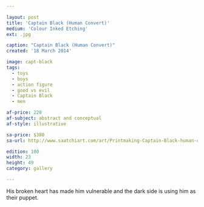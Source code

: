 ```yaml
---

layout: post
title: 'Captain Black (Human Convert)'
medium: 'Colour Inked Etching'
ext: .jpg

caption: "Captain Black (Human Convert)"
created: '18 March 2014'

image: capt-black
tags:
  - toys
  - boys
  - action figure
  - good vs evil
  - Captain Black
  - men

af-price: 220
af-subject: abstract and conceptual
af-style: illustrative

sa-price: $380
sa-url: http://www.saatchiart.com/art/Printmaking-Captain-Black-human-convert/19454/1962580/view

edition: 100
width: 23
height: 49
category: gallery

---
```


His broken heart has made him vulnerable and the dark side is using him as their puppet.

